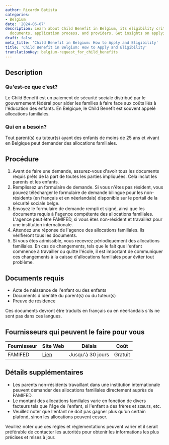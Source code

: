 ```yaml
---
author: Ricardo Batista
categories:
- Belgium
date: '2024-06-07'
description: Learn about Child Benefit in Belgium, its eligibility criteria, required
  documents, application process, and providers. Get insights on applying successfully.
draft: false
meta_title: 'Child Benefit in Belgium: How to Apply and Eligibility'
title: 'Child Benefit in Belgium: How to Apply and Eligibility'
translationKey: belgium-request_for_child_benefits
---
```



## Description
### Qu'est-ce que c'est?
Le Child Benefit est un paiement de sécurité sociale distribué par le gouvernement fédéral pour aider les familles à faire face aux coûts liés à l'éducation des enfants. En Belgique, le Child Benefit est souvent appelé allocations familiales.

### Qui en a besoin?
Tout parent(s) ou tuteur(s) ayant des enfants de moins de 25 ans et vivant en Belgique peut demander des allocations familiales.

## Procédure
1. Avant de faire une demande, assurez-vous d'avoir tous les documents requis prêts de la part de toutes les parties impliquées. Cela inclut les parents et les enfants.
2. Remplissez un formulaire de demande. Si vous n'êtes pas résident, vous pouvez télécharger le formulaire de demande bilingue pour les non-résidents (en français et en néerlandais) disponible sur le portail de la sécurité sociale belge.
3. Envoyez le formulaire de demande rempli et signé, ainsi que les documents requis à l'agence compétente des allocations familiales. L'agence peut être FAMIFED, si vous êtes non-résident et travaillez pour une institution internationale.
4. Attendez une réponse de l'agence des allocations familiales. Ils vérifieront tous les documents.
5. Si vous êtes admissible, vous recevrez périodiquement des allocations familiales. En cas de changements, tels que le fait que l'enfant commence à travailler ou quitte l'école, il est important de communiquer ces changements à la caisse d'allocations familiales pour éviter tout problème.

## Documents requis
- Acte de naissance de l'enfant ou des enfants
- Documents d'identité du parent(s) ou du tuteur(s)
- Preuve de résidence

Ces documents devront être traduits en français ou en néerlandais s'ils ne sont pas dans ces langues.

## Fournisseurs qui peuvent le faire pour vous

| Fournisseur     |     Site Web     |     Délais    |       Coût      |
| --------------- | --------------- |  :-------------: | :-------------: |
| FAMIFED         |  [Lien](http://www.famifed.be)       |     Jusqu'à 30 jours      |        Gratuit       |

## Détails supplémentaires
- Les parents non-résidents travaillant dans une institution internationale peuvent demander des allocations familiales directement auprès de FAMIFED.
- Le montant des allocations familiales varie en fonction de divers facteurs tels que l'âge de l'enfant, si l'enfant a des frères et sœurs, etc.
- Veuillez noter que l'enfant ne doit pas gagner plus qu'un certain plafond, sinon les allocations peuvent cesser.

Veuillez noter que ces règles et réglementations peuvent varier et il serait préférable de contacter les autorités pour obtenir les informations les plus précises et mises à jour.